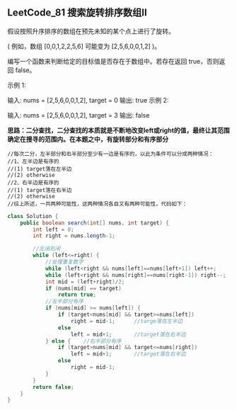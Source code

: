## LeetCode_81 搜索旋转排序数组II

假设按照升序排序的数组在预先未知的某个点上进行了旋转。

( 例如，数组 [0,0,1,2,2,5,6] 可能变为 [2,5,6,0,0,1,2] )。

编写一个函数来判断给定的目标值是否存在于数组中。若存在返回 true，否则返回 false。

示例 1:

输入: nums = [2,5,6,0,0,1,2], target = 0
输出: true
示例 2:

输入: nums = [2,5,6,0,0,1,2], target = 3
输出: false

**思路：二分查找，二分查找的本质就是不断地改变left或right的值，最终让其范围确定在搜寻的范围内。在本题之中，有旋转部分和有序部分**

```angelscript
//每次二分，左半部分和右半部分至少有一边是有序的，以此为条件可以分成两种情况：
//1、左半边是有序的
//(1) target落在左半边
//(2) otherwise
//2、右半边是有序的
//(1) target落在右半边
//(2) otherwise
//综上所述，一共两种可能性，这两种情况各自又有两种可能性，代码如下：
```

```java
class Solution {
    public boolean search(int[] nums, int target) {
        int left = 0;
        int right = nums.length-1;

        //左闭右闭
        while (left<=right) {
            //处理重复数字
            while (left<right && nums[left]==nums[left+1]) left++;
            while (left<right && nums[right]==nums[right-1]) right--;
            int mid = (left+right)/2;
            if (nums[mid] == target)
                return true;
            //左半部分有序
            if (nums[mid] >= nums[left]) {
                if (target<nums[mid] && target>=nums[left])
                    right = mid-1;      //targe落在左半边
                else
                    left = mid+1;       //target落在右半边
            } else {    //右半部分有序
                if (target>nums[mid] && target<=nums[right])
                    left = mid+1;       //target落在右半边
                else
                    right = mid-1;
            }
        }
        return false;
    }
}
```

